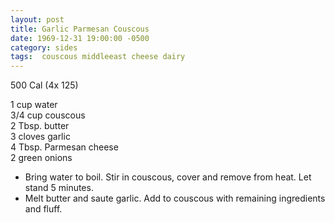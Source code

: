 ```yaml
---
layout: post
title: Garlic Parmesan Couscous
date: 1969-12-31 19:00:00 -0500
category: sides
tags:  couscous middleeast cheese dairy
---
```

500 Cal (4x 125)

1 cup water  
3/4 cup couscous  
2 Tbsp. butter  
3 cloves garlic  
4 Tbsp. Parmesan cheese  
2 green onions  

* Bring water to boil.  Stir in couscous, cover and remove from heat.  Let stand 5 minutes.
* Melt butter and saute garlic.  Add to couscous with remaining ingredients and fluff.
